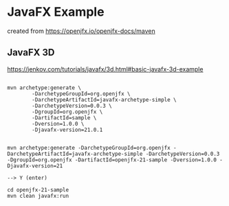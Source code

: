 # JavaFX Example

created from https://openjfx.io/openjfx-docs/maven

## JavaFX 3D

https://jenkov.com/tutorials/javafx/3d.html#basic-javafx-3d-example

```

mvn archetype:generate \
        -DarchetypeGroupId=org.openjfx \
        -DarchetypeArtifactId=javafx-archetype-simple \
        -DarchetypeVersion=0.0.3 \
        -DgroupId=org.openjfx \
        -DartifactId=sample \
        -Dversion=1.0.0 \
        -Djavafx-version=21.0.1
        

mvn archetype:generate -DarchetypeGroupId=org.openjfx -DarchetypeArtifactId=javafx-archetype-simple -DarchetypeVersion=0.0.3 -DgroupId=org.openjfx -DartifactId=openjfx-21-sample -Dversion=1.0.0 -Djavafx-version=21

--> Y (enter)

cd openjfx-21-sample
mvn clean javafx:run
```
